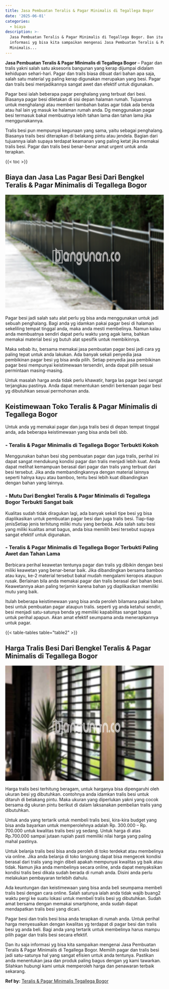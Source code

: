 ```yaml
---
title: Jasa Pembuatan Teralis & Pagar Minimalis di Tegallega Bogor
date: '2025-06-01'
categories:
  - biaya
description: >-
  Jasa Pembuatan Teralis & Pagar Minimalis di Tegallega Bogor. Dan itu saja
  informasi yg bisa kita sampaikan mengenai Jasa Pembuatan Teralis & Pagar
  Minimalis...
---
```


**Jasa Pembuatan Teralis & Pagar Minimalis di Tegallega Bogor** – Pagar dan tralis yakni salah satu aksesoris bangunan yang kerap dijumpai didalam kehidupan sehari-hari. Pagar dan trails biasa dibuat dari bahan apa saja, salah satu material yg paling kerap digunakan merupakan yang besi. Pagar dan trails besi menjadikannya sangat awet dan efektif untuk digunakan.

Pagar besi ialah beberapa pagar penghalang yang terbuat dari besi. Biasanya pagar besi diletakan di sisi depan halaman rumah. Tujuannya untuk menghalangi atau memberi tambahan batas agar tidak ada benda atau hal lain yg masuk ke halaman rumah anda. Dg menggunakan pagar besi termasuk bakal membuatnya lebih tahan lama dan tahan lama jika menggunakannya.

Tralis besi pun mempunyai kegunaan yang sama, yaitu sebagai penghalang. Biasanya trails besi diterapkan di belakang pintu atau jendela. Bagian dari tujuannya ialah supaya terdapat keamanan yang paling ketat jika memakai tralis besi. Pagar dan tralis besi benar-benar amat urgent untuk anda terapkan.

{{< toc >}}

## Biaya dan Jasa Las Pagar Besi Dari Bengkel Teralis & Pagar Minimalis di Tegallega Bogor

![Jasa Pembuatan Teralis & Pagar Minimalis di Tegallega Bogor](/images/pagar-minimalis-murah-64.png)

Pagar besi jadi salah satu alat perlu yg bisa anda menggunakan untuk jadi sebuah penghalang. Bagi anda yg idamkan pakai pagar besi di halaman sekeliling tempat tinggal anda, maka anda mesti membelinya. Namun kalau anda membuatnya sendiri dapat perlu waktu yang agak lama, bahkan memakai material besi yg butuh alat spesifik untuk membikinnya.

Maka sebab itu, bersama memakai jasa pembuatan pagar besi jadi cara yg paling tepat untuk anda lakukan. Ada banyak sekali penyedia jasa pembikinan pagar besi yg bisa anda pilih. Setiap penyedia jasa pembikinan pagar besi mempunyai keistimewaan tersendiri, anda dapat pilih sesuai permintaan masing-masing.

Untuk masalah harga anda tidak perlu khawatir, harga las pagar besi sangat terjangkau pastinya. Anda dapat menentukan sendiri berkenaan pagar besi yg dibutuhkan sesuai permohonan anda.

## Keistimewaan Toko Teralis & Pagar Minimalis di Tegallega Bogor

Untuk anda yg memakai pagar dan juga tralis besi di depan tempat tinggal anda, ada beberapa keistimewaan yang bisa anda beli sbb.

### \- Teralis & Pagar Minimalis di Tegallega Bogor Terbukti Kokoh

Menggunakan bahan besi sbg pembuatan pagar dan juga tralis, perihal ini dapat sangat mendukung kondisi pagar dan tralis menjadi lebih kuat. Anda dapat melihat kemampuan berasal dari pagar dan tralis yang terbuat dari besi tersebut. Jika anda membandingkannya dengan material lainnya seperti halnya kayu atau bamboo, tentu besi lebih kuat dibandingkan dengan bahan yang lainnya.

### \- Mutu Dari Bengkel Teralis & Pagar Minimalis di Tegallega Bogor Terbukti Sangat baik

Kualitas sudah tidak diragukan lagi, ada banyak sekali tipe besi yg bisa diaplikasikan untuk pembuatan pagar besi dan juga tralis besi. Tiap-tiap jenisSetiap jenis terhitung miliki mutu yang berbeda. Ada salah satu besi yang miliki kualitas amat bagus, anda bisa memilih besi tersebut supaya sangat efektif untuk digunakan.

### \- Teralis & Pagar Minimalis di Tegallega Bogor Terbukti Paling Awet dan Tahan Lama

Berbicara perihal keawetan tentunya pagar dan tralis yg dibikin dengan besi miliki keawetan yang benar-benar baik. Jika dibandingkan bersama bamboo atau kayu, ke-2 material tersebut bakal mudah mengalami keropos ataupun rusak. Berlainan bila anda memakai pagar dan tralis berasal dari bahan besi. Keawetannya akan paling terjamin karena bahan yg diaplikasikan memiliki mutu yang baik.

Itulah beberapa keistimewaan yang bisa anda peroleh bilamana pakai bahan besi untuk pembuatan pagar ataupun tralis. seperti yg anda ketahui sendiri, besi menjadi satu-satunya benda yg memiliki kapabilitas sangat bagus untuk perihal apapun. Akan amat efektif seumpama anda menerapkannya untuk pagar.

{{< table-tables table="table2" >}}

## Harga Tralis Besi Dari Bengkel Teralis & Pagar Minimalis di Tegallega Bogor

![Jasa Pembuatan Teralis & Pagar Minimalis di Tegallega Bogor](/images/teralis-minimalis-murah-35.png)

Harga tralis besi terhitung beragam, untuk harganya bisa dipengaruhi oleh ukuran besi yg dibutuhkan. contohnya anda idamkan tralis besi untuk ditaruh di belakang pintu. Maka ukuran yang diperlukan yakni yang cocok bersama dg ukuran pintu berikut di dalam laksanakan pembelian tralis yang dibutuhkan.

Untuk anda yang tertarik untuk membeli tralis besi, kira-kira budget yang bisa anda bayarkan untuk memperolehnya adalah Rp. 300.000 – Rp. 700.000 untuk kwalitas tralis besi yg sedang. Untuk harga di atas Rp.700.000 sampai jutaan rupiah pasti memiliki nilai harga yang paling mahal pastinya.

Untuk belanja tralis besi bisa anda peroleh di toko terdekat atau membelinya via online. Jika anda belanja di toko langsung dapat bisa mengecek kondisi berasal dari tralis yang ingin dibeli apakah mempunyai kwalitas yg baik atau tidak. Namun jika anda membelinya secara online, anda dapat menyaksikan kondisi tralis besi dikala sudah berada di rumah anda. Disini anda perlu melakukan pembayaran terlebih dahulu.

Ada keuntungan dan keistimewaan yang bisa anda beli seumpama membeli tralis besi dengan cara online. Salah satunya ialah anda tidak wajib buang2 waktu pergi ke suatu lokasi untuk membeli tralis besi yg dibutuhkan. Sudah amat bersama dengan memakai smartphone, anda sudah dapat mendapatkan tralis besi yang dicari.

Pagar besi dan tralis besi bisa anda terapkan di rumah anda. Untuk perihal harga menyesuaikan dengan kwalitas yg terdapat di pagar besi dan tralis besi yg anda beli. Bagi anda yang tertarik untuk membelinya harus mampu pilih pagar dan tralis besi secara efektif.

Dan itu saja informasi yg bisa kita sampaikan mengenai Jasa Pembuatan Teralis & Pagar Minimalis di Tegallega Bogor. Memilih pagar dan tralis besi jadi satu-satunya hal yang sangat efisien untuk anda tentunya. Pastikan anda menentukan jasa dan produk paling bagus dengan yg kami tawarkan. Silahkan hubungi kami untuk memperoleh harga dan penawaran terbaik sekarang.

**Ref by:** [Teralis & Pagar Minimalis Tegallega Bogor](https://id.wikipedia.org/wiki/Teralis)

